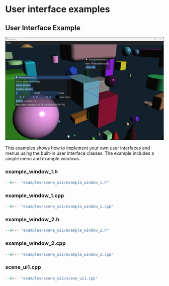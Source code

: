 # User interface examples

## User Interface Example

![ui1](../images/sc_ui1.png)

This examples shows how to implement your own user interfaces and menus using the built-in user interface classes. The example includes a simple menu and example windows.

### example_window_1.h

```cpp
--8<-- "examples/scene_ui1/example_window_1.h"
```

### example_window_1.cpp

```cpp
--8<-- "examples/scene_ui1/example_window_1.cpp"
```

### example_window_2.h

```cpp
--8<-- "examples/scene_ui1/example_window_2.h"
```

### example_window_2.cpp

```cpp
--8<-- "examples/scene_ui1/example_window_2.cpp"
```

### scene_ui1.cpp

```cpp
--8<-- "examples/scene_ui1/scene_ui1.cpp"
```